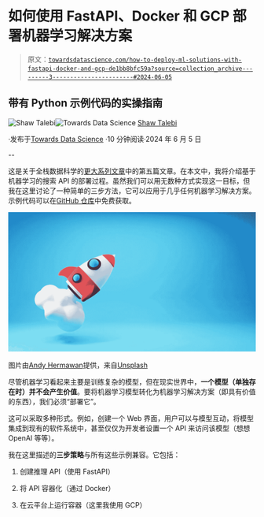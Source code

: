 # 如何使用 FastAPI、Docker 和 GCP 部署机器学习解决方案

> 原文：[`towardsdatascience.com/how-to-deploy-ml-solutions-with-fastapi-docker-and-gcp-de1bb8bfc59a?source=collection_archive---------3-----------------------#2024-06-05`](https://towardsdatascience.com/how-to-deploy-ml-solutions-with-fastapi-docker-and-gcp-de1bb8bfc59a?source=collection_archive---------3-----------------------#2024-06-05)

## 带有 Python 示例代码的实操指南

[](https://shawhin.medium.com/?source=post_page---byline--de1bb8bfc59a--------------------------------)![Shaw Talebi](https://shawhin.medium.com/?source=post_page---byline--de1bb8bfc59a--------------------------------)[](https://towardsdatascience.com/?source=post_page---byline--de1bb8bfc59a--------------------------------)![Towards Data Science](https://towardsdatascience.com/?source=post_page---byline--de1bb8bfc59a--------------------------------) [Shaw Talebi](https://shawhin.medium.com/?source=post_page---byline--de1bb8bfc59a--------------------------------)

·发布于[Towards Data Science](https://towardsdatascience.com/?source=post_page---byline--de1bb8bfc59a--------------------------------) ·10 分钟阅读·2024 年 6 月 5 日

--

这是关于全栈数据科学的[更大系列文章](https://shawhin.medium.com/list/full-stack-data-science-f0910c75d006)中的第五篇文章。在本文中，我将介绍基于机器学习的搜索 API 的部署过程。虽然我们可以用无数种方式实现这一目标，但我在这里讨论了一种简单的三步方法，它可以应用于几乎任何机器学习解决方案。示例代码可以在[GitHub 仓库](https://github.com/ShawhinT/deploy-api-example)中免费获取。

![](img/a773b0982945e711c888cd938e025b04.png)

图片由[Andy Hermawan](https://unsplash.com/@kolamdigital?utm_source=medium&utm_medium=referral)提供，来自[Unsplash](https://unsplash.com/?utm_source=medium&utm_medium=referral)

尽管机器学习看起来主要是训练复杂的模型，但在现实世界中，**一个模型（单独存在时）并不会产生价值**。要将机器学习模型转化为机器学习解决方案（即具有价值的东西），我们必须“部署它”。

这可以采取多种形式。例如，创建一个 Web 界面，用户可以与模型互动，将模型集成到现有的软件系统中，甚至仅仅为开发者设置一个 API 来访问该模型（想想 OpenAI 等等）。

我在这里描述的**三步策略**与所有这些示例兼容。它包括：

1.  创建推理 API（使用 FastAPI）

1.  将 API 容器化（通过 Docker）

1.  在云平台上运行容器（这里我使用 GCP）
